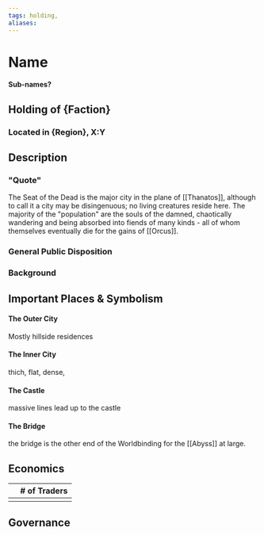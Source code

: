 ```yaml
---
tags: holding,
aliases:
---
```

# Name
#### Sub-names?
## Holding of {Faction}
### Located in {Region}, X:Y
## Description
### "Quote"

The Seat of the Dead is the major city in the plane of [[Thanatos]], although to call it a city may be disingenuous; no living creatures reside here. The majority of the "population" are the souls of the damned, chaotically wandering and being absorbed into fiends of many kinds - all of whom themselves eventually die for the gains of [[Orcus]].

### General Public Disposition

### Background
## Important Places & Symbolism
#### The Outer City
Mostly hillside residences
#### The Inner City
thich, flat, dense,
#### The Castle
massive lines lead up to the castle
#### The Bridge
the bridge is the other end of the Worldbinding for the [[Abyss]] at large.

## Economics
|     | # of Traders |
| --- | ------------ |
|     |              |

## Governance